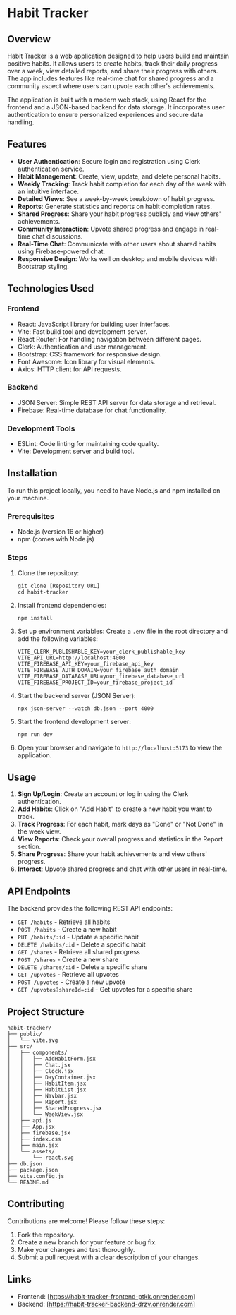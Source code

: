 # Habit Tracker

## Overview

Habit Tracker is a web application designed to help users build and maintain positive habits. It allows users to create habits, track their daily progress over a week, view detailed reports, and share their progress with others. The app includes features like real-time chat for shared progress and a community aspect where users can upvote each other's achievements.

The application is built with a modern web stack, using React for the frontend and a JSON-based backend for data storage. It incorporates user authentication to ensure personalized experiences and secure data handling.

## Features

- **User Authentication**: Secure login and registration using Clerk authentication service.
- **Habit Management**: Create, view, update, and delete personal habits.
- **Weekly Tracking**: Track habit completion for each day of the week with an intuitive interface.
- **Detailed Views**: See a week-by-week breakdown of habit progress.
- **Reports**: Generate statistics and reports on habit completion rates.
- **Shared Progress**: Share your habit progress publicly and view others' achievements.
- **Community Interaction**: Upvote shared progress and engage in real-time chat discussions.
- **Real-Time Chat**: Communicate with other users about shared habits using Firebase-powered chat.
- **Responsive Design**: Works well on desktop and mobile devices with Bootstrap styling.

## Technologies Used

### Frontend

- React: JavaScript library for building user interfaces.
- Vite: Fast build tool and development server.
- React Router: For handling navigation between different pages.
- Clerk: Authentication and user management.
- Bootstrap: CSS framework for responsive design.
- Font Awesome: Icon library for visual elements.
- Axios: HTTP client for API requests.

### Backend

- JSON Server: Simple REST API server for data storage and retrieval.
- Firebase: Real-time database for chat functionality.

### Development Tools

- ESLint: Code linting for maintaining code quality.
- Vite: Development server and build tool.

## Installation

To run this project locally, you need to have Node.js and npm installed on your machine.

### Prerequisites

- Node.js (version 16 or higher)
- npm (comes with Node.js)

### Steps

1. Clone the repository:

   ```
   git clone [Repository URL]
   cd habit-tracker
   ```

2. Install frontend dependencies:

   ```
   npm install
   ```

3. Set up environment variables:
   Create a `.env` file in the root directory and add the following variables:

   ```
   VITE_CLERK_PUBLISHABLE_KEY=your_clerk_publishable_key
   VITE_API_URL=http://localhost:4000
   VITE_FIREBASE_API_KEY=your_firebase_api_key
   VITE_FIREBASE_AUTH_DOMAIN=your_firebase_auth_domain
   VITE_FIREBASE_DATABASE_URL=your_firebase_database_url
   VITE_FIREBASE_PROJECT_ID=your_firebase_project_id
   ```

4. Start the backend server (JSON Server):

   ```
   npx json-server --watch db.json --port 4000
   ```

5. Start the frontend development server:

   ```
   npm run dev
   ```

6. Open your browser and navigate to `http://localhost:5173` to view the application.

## Usage

1. **Sign Up/Login**: Create an account or log in using the Clerk authentication.
2. **Add Habits**: Click on "Add Habit" to create a new habit you want to track.
3. **Track Progress**: For each habit, mark days as "Done" or "Not Done" in the week view.
4. **View Reports**: Check your overall progress and statistics in the Report section.
5. **Share Progress**: Share your habit achievements and view others' progress.
6. **Interact**: Upvote shared progress and chat with other users in real-time.

## API Endpoints

The backend provides the following REST API endpoints:

- `GET /habits` - Retrieve all habits
- `POST /habits` - Create a new habit
- `PUT /habits/:id` - Update a specific habit
- `DELETE /habits/:id` - Delete a specific habit
- `GET /shares` - Retrieve all shared progress
- `POST /shares` - Create a new share
- `DELETE /shares/:id` - Delete a specific share
- `GET /upvotes` - Retrieve all upvotes
- `POST /upvotes` - Create a new upvote
- `GET /upvotes?shareId=:id` - Get upvotes for a specific share

## Project Structure

```
habit-tracker/
├── public/
│   └── vite.svg
├── src/
│   ├── components/
│   │   ├── AddHabitForm.jsx
│   │   ├── Chat.jsx
│   │   ├── Clock.jsx
│   │   ├── DayContainer.jsx
│   │   ├── HabitItem.jsx
│   │   ├── HabitList.jsx
│   │   ├── Navbar.jsx
│   │   ├── Report.jsx
│   │   ├── SharedProgress.jsx
│   │   └── WeekView.jsx
│   ├── api.js
│   ├── App.jsx
│   ├── firebase.jsx
│   ├── index.css
│   ├── main.jsx
│   └── assets/
│       └── react.svg
├── db.json
├── package.json
├── vite.config.js
└── README.md
```

## Contributing

Contributions are welcome! Please follow these steps:

1. Fork the repository.
2. Create a new branch for your feature or bug fix.
3. Make your changes and test thoroughly.
4. Submit a pull request with a clear description of your changes.

## Links

- Frontend: [https://habit-tracker-frontend-ptkk.onrender.com]
- Backend: [https://habit-tracker-backend-drzv.onrender.com]
